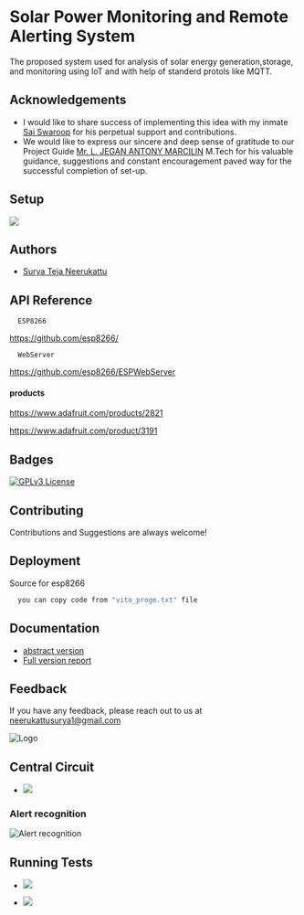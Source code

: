 
# Solar Power Monitoring and Remote Alerting System


The proposed system used for analysis of solar energy generation,storage, and monitoring using IoT and with help of standerd protols like MQTT.
## Acknowledgements

 - I would like to share success of implementing this idea with my inmate [Sai Swaroop](https://www.linkedin.com/in/saiswaroop-natukula-436bbb18a/) for his perpetual support and contributions.
 - We would like to express our sincere and deep sense of gratitude to our Project Guide [Mr. L. JEGAN ANTONY MARCILIN]() M.Tech for his valuable guidance, suggestions and constant encouragement paved way for the successful completion of set-up.
 


## Setup

![](https://user-images.githubusercontent.com/49818539/187812757-23ef7a4c-ec39-4064-bf97-d069f13d2606.jpg)


## Authors

- [Surya Teja Neerukattu](https://www.linkedin.com/in/nsuryateja)


## API Reference



```http
  ESP8266
```

https://github.com/esp8266/

```http
  WebServer
```
https://github.com/esp8266/ESPWebServer

#### products

https://www.adafruit.com/products/2821

https://www.adafruit.com/product/3191


## Badges




[![GPLv3 License](https://img.shields.io/badge/License-GPL%20v3-yellow.svg)](https://opensource.org/licenses/)


## Contributing

Contributions and Suggestions are always welcome!



## Deployment

Source for esp8266

```bash
  you can copy code from "vito_proge.txt" file
```


## Documentation

- [abstract version](https://github.com/esp8266/ESPWebServer/files/9466143/Remotly.Monitoring.Health.Of.Solar.power.system.using.MQTT.pdf)
- [Full version report ](https://github.com/esp8266/ESPWebServer/files/9466177/surya.s.project.report.pdf)

## Feedback

If you have any feedback, please reach out to us at neerukattusurya1@gmail.com


![        Logo](https://user-images.githubusercontent.com/49818539/187814698-a51c5004-f501-41bd-828c-ec3c7f14a25d.png)


## Central Circuit

- ![](https://user-images.githubusercontent.com/49818539/187815140-fb37683c-0a2b-4cc3-be5a-a0149c3772fe.png)


### Alert recognition

![Alert recognition](https://user-images.githubusercontent.com/49818539/187814875-ac6e2d22-0c61-4891-8a18-c4182d8be87b.jpeg)


## Running Tests

- ![](https://user-images.githubusercontent.com/49818539/187815834-09af6aab-0915-4a3d-bd6f-27b82e97d270.png)

- ![](https://user-images.githubusercontent.com/49818539/187816010-000ca795-b057-4e43-9f2b-3eef04e7af7f.png)